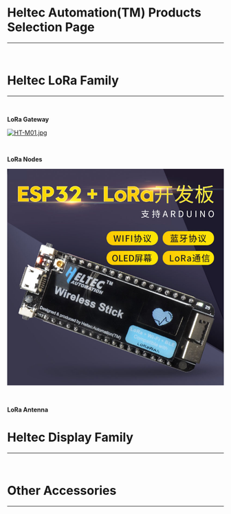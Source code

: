 # Heltec Automation(TM) Products Selection Page

***
&nbsp;

# Heltec LoRa Family

***
&nbsp;

**LoRa Gateway**

[![HT-M01.jpg](http://www.heltec.cn/wp-content/uploads/2018/05/1.jpg)](en/products/lora/lora_gateway/ht-m01/HT-M01)

&nbsp;

**LoRa Nodes**

[![wireless_stick.jpg](en/products/lora/lora_node/wireless_stick/wireless_stick.png)](en/products/lora/lora_node/wireless_stick/wireless_stick)

&nbsp;

**LoRa Antenna**


# Heltec Display Family

***
&nbsp;

# Other Accessories

***
&nbsp;


<!-- GitHub Buttons -->
<script async defer src="https://buttons.github.io/buttons.js"></script>